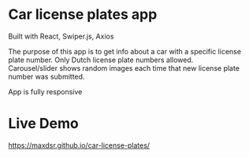 # Car license plates app
Built with React, Swiper.js, Axios


The purpose of this app is to get info about a car with a specific license plate number.
Only Dutch license plate numbers allowed.  
Carousel/slider shows random images each time that new license plate number was submitted.  


App is fully responsive

# Live Demo
https://maxdsr.github.io/car-license-plates/
